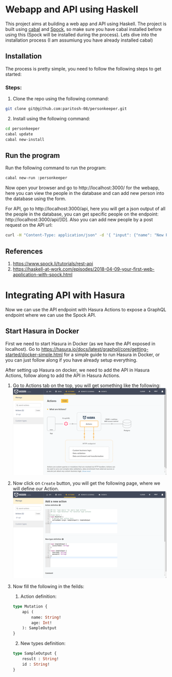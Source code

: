 # Webapp and API using Haskell

This project aims at building a web app and API using Haskell. The project is built using [cabal](https://www.haskell.org/cabal/#install-upgrade) and [Spock](https://www.spock.li/), so make sure you have cabal installed before using this (Spock will be installed during the process). Lets dive into the installation process (I am assumiung you have already installed cabal)

## Installation
The process is pretty simple, you need to follow the following steps to get started:
### Steps:
1. Clone the repo using the following command:
``` bash
git clone git@github.com:paritosh-08/personkeeper.git
```
2. Install using the following command:
``` bash
cd personkeeper
cabal update
cabal new-install
```

## Run the program
Run the following command to run the program:
``` bash
cabal new-run :personkeeper
```
Now open your browser and go to http://localhost:3000/ for the webapp, here you can view the people in the database and can add new person into the database using the form.

For API, go to http://localhost:3000/api, here you will get a json output of all the people in the database, you can get specific people on the endpoint: http://localhost:3000/api/[ID]. Also you can add new people by a post request on the API url:
``` bash
curl -H "Content-Type: application/json" -d '{ "input": {"name": "New Person", "age": 31} }' localhost:3000/api
```

## References
1. https://www.spock.li/tutorials/rest-api
2. https://haskell-at-work.com/episodes/2018-04-09-your-first-web-application-with-spock.html

# Integrating API with Hasura
Now we can use the API endpoint with Hasura Actions to expose a GraphQL endpoint where we can use the Spock API.
## Start Hasura in Docker
First we need to start Hasura in Docker (as we have the API exposed in localhost). Go to https://hasura.io/docs/latest/graphql/core/getting-started/docker-simple.html for a simple guide to run Hasura in Docker, or you can just follow along if you have already setup everything.

After setting up Hasura on docker, we need to add the API in Hasura Actions, follow along to add the API in Hasura Actions.

1. Go to Actions tab on the top, you will get something like the following:
![Hasura Actions Page](img/1.png?raw=true "Actions Page")

2. Now click on `Create` button, you will get the following page, where we will define our Action.
![Add a new Action](img/2.png?raw=true "New Action Page")

3. Now fill the following in the feilds:
    1. Action definition:
    ``` graphql
    type Mutation {
        api (
            name: String!
            age: Int!
        ): SampleOutput
    }
    ```
    2. New types definition:
    ``` graphql
    type SampleOutput {
        result : String!
        id : String!
    }
    ```